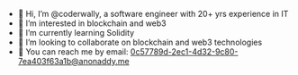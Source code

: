 - 👋 Hi, I’m @coderwally, a software engineer with 20+ yrs experience in IT
- 👀 I’m interested in blockchain and web3
- 🌱 I’m currently learning Solidity
- 💞️ I’m looking to collaborate on blockchain and web3 technologies
- 📧 You can reach me by email: 0c57789d-2ec1-4d32-9c80-7ea403f63a1b@anonaddy.me

<!---
coderwally/coderwally is a ✨ special ✨ repository because its `README.md` (this file) appears on your GitHub profile.
You can click the Preview link to take a look at your changes.
--->
